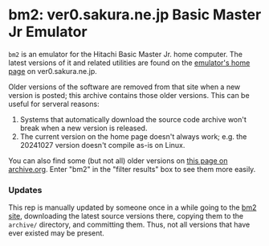 bm2: ver0.sakura.ne.jp Basic Master Jr Emulator
===============================================

`bm2` is an emulator for the Hitachi Basic Master Jr. home computer. The
latest versions of it and related utilities are found on the [emulator's
home page][bm2] on ver0.sakura.ne.jp.

Older versions of the software are removed from that site when a new
version is posted; this archive contains those older versions. This can be
useful for serveral reasons:
1. Systems that automatically download the source code archive won't break
   when a new version is released.
2. The current version on the home page doesn't always work; e.g. the
   20241027 version doesn't compile as-is on Linux.

You can also find some (but not all) older versions on [this page on
archive.org][ar]. Enter "bm2" in the "filter results" box to see them more
easily.

### Updates

This rep is manually updated by someone once in a while going to the [bm2
site][bm2], downloading the latest source versions there, copying them to
the `archive/` directory, and committing them. Thus, not all versions
that have ever existed may be present.



<!-------------------------------------------------------------------->
[ar]: https://web.archive.org/web/*/https://ver0.sakura.ne.jp/pc/*
[bm2]: https://ver0.sakura.ne.jp/pc/index.html#bm2
